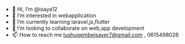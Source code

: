 - 👋 Hi, I’m @isaya12
- 👀 I’m interested in webapplication
- 🌱 I’m currently learning laravel,js,flutter
- 💞️ I’m looking to collaborate on web,app development
- 📫 How to reach me lushugembeisayer7@gmail.com , 0615498026

<!---
isaya12/isaya12 is a ✨ special ✨ repository because its `README.md` (this file) appears on your GitHub profile.
You can click the Preview link to take a look at your changes.
--->
